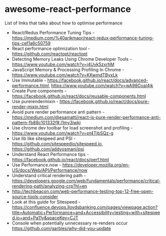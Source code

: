 # awesome-react-performance
List of links that talks about how to optimise performance

- React/Redux Performance Tuning Tips - https://medium.com/%40arikmaor/react-redux-performance-tuning-tips-cef1a6c50759
- React performance optimization tool - https://github.com/reactopt/reactopt
- Detecting Memory Leaks Using Chrome Developer Tools - https://www.youtube.com/watch?v=j4Uvk5zxrhM
- JavaScript Memory & Processing Profiling In Chrome - https://www.youtube.com/watch?v=KKwmdTByxLk
- Use Immutable - https://facebook.github.io/react/docs/advanced-performance.html, https://www.youtube.com/watch?v=wA98Coal4jk
- Create Pure components - https://facebook.github.io/react/docs/reusable-components.html
- Use purerendermixin - https://facebook.github.io/react/docs/pure-render-mixin.html
- Avoid pure render performance anti pattern - https://medium.com/@esamatti/react-js-pure-render-performance-anti-pattern-fb88c101332f#.l1my3iwkj
- Use chrome dev toolbar for load screenshot and profiling - https://www.youtube.com/watch?v=pt4TjbSQz-g
- Use lib like sitespeed and PSI - https://github.com/sitespeedio/sitespeed.io, https://github.com/addyosmani/psi
- Understand React Performance tips - https://facebook.github.io/react/docs/perf.html
- Use Performance.now - https://developer.mozilla.org/en-US/docs/Web/API/Performance/now
- Understand critical rendering path - https://developers.google.com/web/fundamentals/performance/critical-rendering-path/analyzing-crp?hl=en
- http://techbeacon.com/web-performance-testing-top-12-free-open-source-tools-consider
- Look at this guide for Sitespeed - https://confluence.devops.lloydsbanking.com/pages/viewpage.action?title=Automatic+Performance+and+Accessibility+testing+with+sitespeed.io+and+Pa11y&spaceKey=CJT
- Console when potentially unnecessary re-renders occur https://github.com/garbles/why-did-you-update
